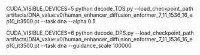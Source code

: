 CUDA_VISIBLE_DEVICES=5 python decode_TDS.py --load_checkpoint_path artifacts/DNA_value:v0/human_enhancer_diffusion_enformer_7_11_1536_16_ep10_it3500.pt --task dna --alpha 0.5


CUDA_VISIBLE_DEVICES=6 python decode_DPS.py --load_checkpoint_path artifacts/DNA_value:v0/human_enhancer_diffusion_enformer_7_11_1536_16_ep10_it3500.pt --task dna --guidance_scale 100000